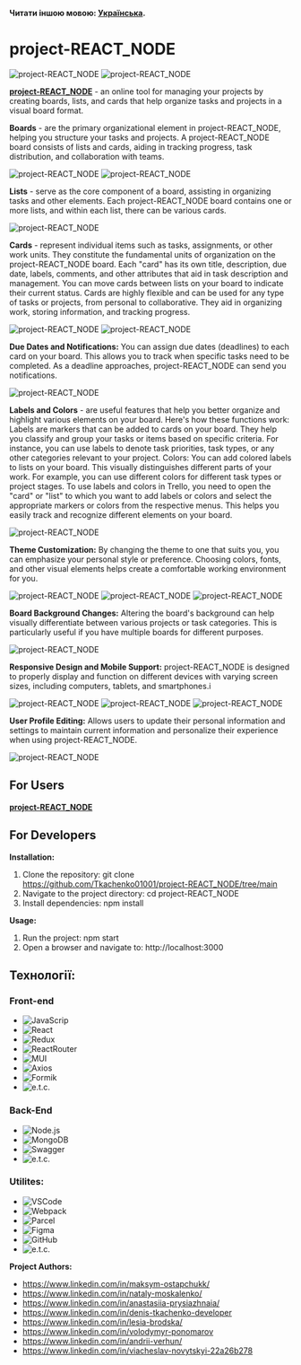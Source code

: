 **Читати іншою мовою: [Українська](README.ua.md).**

# project-REACT_NODE

![project-REACT_NODE](./src/images/readmeScreens/wellcome.png)
![project-REACT_NODE](./src/images/readmeScreens/22.png)

**[project-REACT_NODE](https://tkachenko01001.github.io/project-REACT_NODE/home)** -
an online tool for managing your projects by creating boards, lists, and cards
that help organize tasks and projects in a visual board format.

**Boards** - are the primary organizational element in project-REACT_NODE,
helping you structure your tasks and projects. A project-REACT_NODE board
consists of lists and cards, aiding in tracking progress, task distribution, and
collaboration with teams.

![project-REACT_NODE](./src/images/readmeScreens/23.png)
![project-REACT_NODE](./src/images/readmeScreens/30.png)

**Lists** - serve as the core component of a board, assisting in organizing
tasks and other elements. Each project-REACT_NODE board contains one or more
lists, and within each list, there can be various cards.

![project-REACT_NODE](./src/images/readmeScreens/24.png)

**Cards** - represent individual items such as tasks, assignments, or other work
units. They constitute the fundamental units of organization on the
project-REACT_NODE board. Each "card" has its own title, description, due date,
labels, comments, and other attributes that aid in task description and
management. You can move cards between lists on your board to indicate their
current status. Cards are highly flexible and can be used for any type of tasks
or projects, from personal to collaborative. They aid in organizing work,
storing information, and tracking progress.

![project-REACT_NODE](./src/images/readmeScreens/25.png)
![project-REACT_NODE](./src/images/readmeScreens/28.png)

**Due Dates and Notifications:** You can assign due dates (deadlines) to each
card on your board. This allows you to track when specific tasks need to be
completed. As a deadline approaches, project-REACT_NODE can send you
notifications.

![project-REACT_NODE](./src/images/readmeScreens/27.png)

**Labels and Colors** - are useful features that help you better organize and
highlight various elements on your board. Here's how these functions work:
Labels are markers that can be added to cards on your board. They help you
classify and group your tasks or items based on specific criteria. For instance,
you can use labels to denote task priorities, task types, or any other
categories relevant to your project. Colors: You can add colored labels to lists
on your board. This visually distinguishes different parts of your work. For
example, you can use different colors for different task types or project
stages. To use labels and colors in Trello, you need to open the "card" or
"list" to which you want to add labels or colors and select the appropriate
markers or colors from the respective menus. This helps you easily track and
recognize different elements on your board.

![project-REACT_NODE](./src/images/readmeScreens/25.png)

**Theme Customization:** By changing the theme to one that suits you, you can
emphasize your personal style or preference. Choosing colors, fonts, and other
visual elements helps create a comfortable working environment for you.

![project-REACT_NODE](./src/images/readmeScreens/28.png)
![project-REACT_NODE](./src/images/readmeScreens/29.png)
![project-REACT_NODE](./src/images/readmeScreens/30.png)

**Board Background Changes:** Altering the board's background can help visually
differentiate between various projects or task categories. This is particularly
useful if you have multiple boards for different purposes.

![project-REACT_NODE](./src/images/readmeScreens/31.png)

**Responsive Design and Mobile Support:** project-REACT_NODE is designed to
properly display and function on different devices with varying screen sizes,
including computers, tablets, and smartphones.і

![project-REACT_NODE](./src/images/readmeScreens/32.png)
![project-REACT_NODE](./src/images/readmeScreens/33.png)
![project-REACT_NODE](./src/images/readmeScreens/34.png)

**User Profile Editing:** Allows users to update their personal information and
settings to maintain current information and personalize their experience when
using project-REACT_NODE.

![project-REACT_NODE](./src/images/readmeScreens/35.png)

## For Users

**[project-REACT_NODE](https://tkachenko01001.github.io/project-REACT_NODE/home)**

## For Developers

**Installation:**

1. Clone the repository: git clone
   https://github.com/Tkachenko01001/project-REACT_NODE/tree/main
2. Navigate to the project directory: cd project-REACT_NODE
3. Install dependencies: npm install

**Usage:**

1. Run the project: npm start
2. Open a browser and navigate to: http://localhost:3000

## Технології:

### Front-end

- ![JavaScrip](https://img.shields.io/badge/JavaScript-323330?style=for-the-badge&logo=javascript&logoColor=F7DF1E)
- ![React](https://img.shields.io/badge/React-20232A?style=for-the-badge&logo=react&logoColor=61DAFB)
- ![Redux](https://img.shields.io/badge/Redux-purple?style=for-the-badge&logo=redux&logoColor=61DAFB)
- ![ReactRouter](https://img.shields.io/badge/ReactRouter-blue?style=for-the-badge&logo=ReactRouter&logoColor=61DAFB)
- ![MUI](https://img.shields.io/badge/Material%20UI-007FFF?style=for-the-badge&logo=mui&logoColor=white)
- ![Axios](https://img.shields.io/badge/Axios-blue?style=for-the-badge&logo=Axios&logoColor=61DAFB)
- ![Formik](https://img.shields.io/badge/Formik-blue?style=for-the-badge&logo=Formik&logoColor=white)
- ![e.t.c.](https://img.shields.io/badge/e.t.c.-blue?style=for-the-badge&logo=e.t.c.&logoColor=white)

### Back-End

- ![Node.js](https://img.shields.io/badge/Node.js-green?style=for-the-badge&logo=Node.js&logoColor=61DAFB)
- ![MongoDB](https://img.shields.io/badge/MongoDB-green?style=for-the-badge&logo=MongoDB&logoColor=61DAFB)
- ![Swagger](https://img.shields.io/badge/Swagger-green?style=for-the-badge&logo=Swagger&logoColor=61DAFB)
- ![e.t.c.](https://img.shields.io/badge/e.t.c.-blue?style=for-the-badge&logo=e.t.c.&logoColor=white)

### Utilites:

- ![VSCode](https://img.shields.io/badge/VSCode-blue?style=for-the-badge&logo=VSCode&logoColor=61DAFB)
- ![Webpack](https://img.shields.io/badge/Webpack-blue?style=for-the-badge&logo=Webpack&logoColor=61DAFB)
- ![Parcel](https://img.shields.io/badge/Parcel-green?style=for-the-badge&logo=Parcel&logoColor=61DAFB)
- ![Figma](https://img.shields.io/badge/Figma-red?style=for-the-badge&logo=Figma&logoColor=61DAFB)
- ![GitHub](https://img.shields.io/badge/GitHub-black?style=for-the-badge&logo=GitHub&logoColor=61DAFB)
- ![e.t.c.](https://img.shields.io/badge/e.t.c.-blue?style=for-the-badge&logo=e.t.c.&logoColor=white)

**Project Authors:**

- https://www.linkedin.com/in/maksym-ostapchukk/
- https://www.linkedin.com/in/nataly-moskalenko/
- https://www.linkedin.com/in/anastasiia-prysiazhnaia/
- https://www.linkedin.com/in/denis-tkachenko-developer
- https://www.linkedin.com/in/lesia-brodska/
- https://www.linkedin.com/in/volodymyr-ponomarov
- https://www.linkedin.com/in/andrii-verhun/
- https://www.linkedin.com/in/viacheslav-novytskyi-22a26b278
